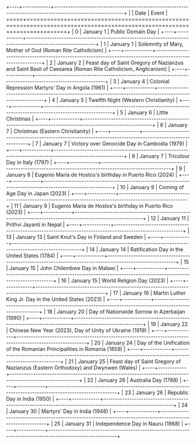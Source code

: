 +----+------------+-----------------------------------------------------------------------------------------------------------+
|    | Date       | Event                                                                                                     |
+====+============+===========================================================================================================+
|  0 | January 1  | Public Domain Day                                                                                         |
+----+------------+-----------------------------------------------------------------------------------------------------------+
|  1 | January 1  | Solemnity of Mary, Mother of God (Roman Rite Catholicism)                                                 |
+----+------------+-----------------------------------------------------------------------------------------------------------+
|  2 | January 2  | Feast day of Saint Gregory of Nazianzus and Saint Basil of Caesarea (Roman Rite Catholicism, Anglicanism) |
+----+------------+-----------------------------------------------------------------------------------------------------------+
|  3 | January 4  | Colonial Repression Martyrs' Day in Angola (1961)                                                         |
+----+------------+-----------------------------------------------------------------------------------------------------------+
|  4 | January 5  | Twelfth Night (Western Christianity)                                                                      |
+----+------------+-----------------------------------------------------------------------------------------------------------+
|  5 | January 6  | Little Christmas                                                                                          |
+----+------------+-----------------------------------------------------------------------------------------------------------+
|  6 | January 7  | Christmas (Eastern Christianity)                                                                          |
+----+------------+-----------------------------------------------------------------------------------------------------------+
|  7 | January 7  | Victory over Genocide Day in Cambodia (1979)                                                              |
+----+------------+-----------------------------------------------------------------------------------------------------------+
|  8 | January 7  | Tricolour Day in Italy (1797)                                                                             |
+----+------------+-----------------------------------------------------------------------------------------------------------+
|  9 | January 8  | Eugenio María de Hostos's birthday in Puerto Rico (2024)                                                  |
+----+------------+-----------------------------------------------------------------------------------------------------------+
| 10 | January 9  | Coming of Age Day in Japan (2023)                                                                         |
+----+------------+-----------------------------------------------------------------------------------------------------------+
| 11 | January 9  | Eugenio María de Hostos's birthday in Puerto Rico (2023)                                                  |
+----+------------+-----------------------------------------------------------------------------------------------------------+
| 12 | January 11 | Prithvi Jayanti in Nepal                                                                                  |
+----+------------+-----------------------------------------------------------------------------------------------------------+
| 13 | January 13 | Saint Knut's Day in Finland and Sweden                                                                    |
+----+------------+-----------------------------------------------------------------------------------------------------------+
| 14 | January 14 | Ratification Day in the United States (1784)                                                              |
+----+------------+-----------------------------------------------------------------------------------------------------------+
| 15 | January 15 | John Chilembwe Day in Malawi                                                                              |
+----+------------+-----------------------------------------------------------------------------------------------------------+
| 16 | January 15 | World Religion Day (2023)                                                                                 |
+----+------------+-----------------------------------------------------------------------------------------------------------+
| 17 | January 16 | Martin Luther King Jr. Day in the United States (2023)                                                    |
+----+------------+-----------------------------------------------------------------------------------------------------------+
| 18 | January 20 | Day of Nationwide Sorrow in Azerbaijan (1990)                                                             |
+----+------------+-----------------------------------------------------------------------------------------------------------+
| 19 | January 22 | Chinese New Year (2023), Day of Unity of Ukraine (1919)                                                   |
+----+------------+-----------------------------------------------------------------------------------------------------------+
| 20 | January 24 | Day of the Unification of the Romanian Principalities in Romania (1859)                                   |
+----+------------+-----------------------------------------------------------------------------------------------------------+
| 21 | January 25 | Feast day of Saint Gregory of Nazianzus (Eastern Orthodoxy) and Dwynwen (Wales)                           |
+----+------------+-----------------------------------------------------------------------------------------------------------+
| 22 | January 26 | Australia Day (1788)                                                                                      |
+----+------------+-----------------------------------------------------------------------------------------------------------+
| 23 | January 26 | Republic Day in India (1950)                                                                              |
+----+------------+-----------------------------------------------------------------------------------------------------------+
| 24 | January 30 | Martyrs' Day in India (1948)                                                                              |
+----+------------+-----------------------------------------------------------------------------------------------------------+
| 25 | January 31 | Independence Day in Nauru (1968)                                                                          |
+----+------------+-----------------------------------------------------------------------------------------------------------+